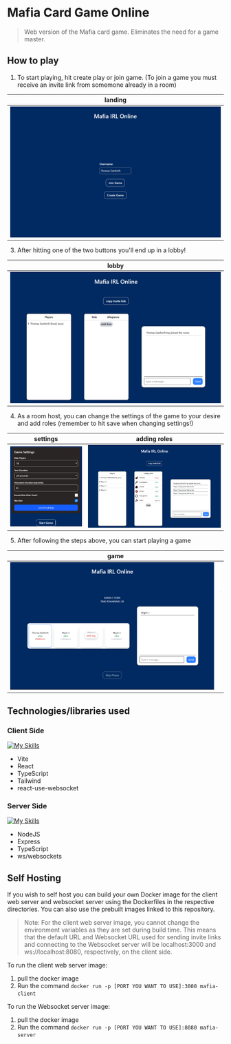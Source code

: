 # Mafia Card Game Online

> Web version of the Mafia card game. Eliminates the need for a game master.

## How to play
1. To start playing, hit create play or join game. (To join a game you must receive an invite link from somemone already in a room)

| landing |
| --- |
| ![landing page](https://github.com/CrazyBuff/mafia-game-online/blob/main/images/landing-page.png "landing page") |

3. After hitting one of the two buttons you'll end up in a lobby!

| lobby |
| --- |
| ![lobby page](https://github.com/CrazyBuff/mafia-game-online/blob/main/images/lobby.png "lobby page") |

4. As a room host, you can change the settings of the game to your desire and add roles (remember to hit save when changing settings!)

| settings | adding roles |
| --- | --- |
| ![settings](https://github.com/CrazyBuff/mafia-game-online/blob/main/images/settings.png "settings") | ![adding roles](https://github.com/CrazyBuff/mafia-game-online/blob/main/images/adding-roles.png "adding roles ") |

5. After following the steps above, you can start playing a game

| game |
| --- |
| ![game](https://github.com/CrazyBuff/mafia-game-online/blob/main/images/play-game.png "game") |

## Technologies/libraries used
### Client Side
[![My Skills](https://skillicons.dev/icons?i=vite,react,ts,tailwind)](https://skillicons.dev)
- Vite
- React
- TypeScript
- Tailwind
- react-use-websocket

### Server Side
[![My Skills](https://skillicons.dev/icons?i=nodejs,express,ts)](https://skillicons.dev)
- NodeJS
- Express
- TypeScript
- ws/websockets

## Self Hosting
If you wish to self host you can build your own Docker image for the client web server and websocket server using the Dockerfiles in the respective directories.
You can also use the prebuilt images linked to this repository.
> Note: For the client web server image, you cannot change the environment variables as they are set during build time. This means that the default URL and Websocket URL used for sending invite links and connecting to the Websocket server will be localhost:3000 and ws://localhost:8080, respectively, on the client side.

To run the client web server image:
1. pull the docker image
2. Run the command `docker run -p [PORT YOU WANT TO USE]:3000 mafia-client`

To run the Websocket server image:
1. pull the docker image
2. Run the command `docker run -p [PORT YOU WANT TO USE]:8080 mafia-server`



